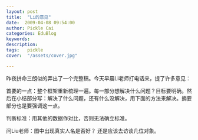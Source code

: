 ```yaml
---
layout: post  
title:  "Li的意见"
date:  2009-04-08 09:54:00
author: Pickle Cai  
categories: EduBlog  
keywords: 
description:   
tags:	pickle   
cover:  "/assets/cover.jpg"  

---
```


昨夜拼命三朗似的弄出了一个完整稿。今天早晨Li老师打电话来，提了许多意见：



首要的一点：整个框架重新梳理一遍。每一部分想解决什么问题？目标要明确。然后在小结部分写：解决了什么问题，还有什么没解决，用下面的方法来解决。摘要部分也是要强调这一点。

判断标准：用其他的数据作对比，否则无法确立标准。

问Liu老师：图中出现真实人名是否好？ 还是应该去访谈几位对象。



		    
